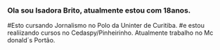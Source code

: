 ### Ola sou Isadora Brito, atualmente estou com 18anos.
#Esto cursando Jornalismo no Polo da Uninter de Curitiba.
#e estou realiizando cursos no Cedaspy/Pinheirinho.
Atualmente trabalho no Mc donald´s Portão.
